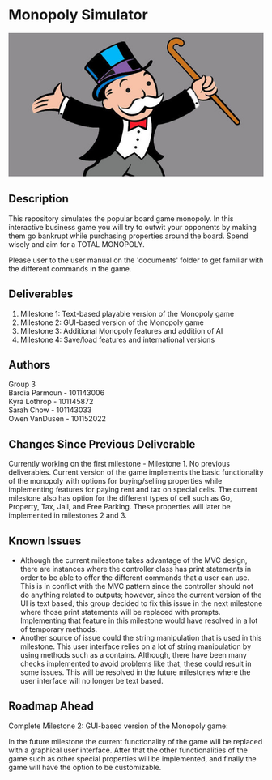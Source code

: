# Monopoly Simulator

<p align="center">
<img src="images/rich-uncle-pennybags.jpg" />
</p>

## Description
This repository simulates the popular board game monopoly. In this interactive business game you will try to outwit your
opponents by making them go bankrupt while purchasing properties
around the board. Spend wisely and aim for a TOTAL MONOPOLY. 

Please user to the user manual on the 'documents' folder 
to get familiar with the different commands in the game.

## Deliverables
<ol>
  <li>Milestone 1: Text-based playable version of the Monopoly game</li>
  <li>Milestone 2: GUI-based version of the Monopoly game</li>
  <li>Milestone 3: Additional Monopoly features and addition of AI</li>
  <li>Milestone 4: Save/load features and international versions</li>
</ol>

## Authors
Group 3\
Bardia Parmoun - 101143006\
Kyra Lothrop - 101145872\
Sarah Chow - 101143033\
Owen VanDusen - 101152022 

## Changes Since Previous Deliverable
<p>Currently working on the first milestone - Milestone 1. No previous deliverables. 
Current version of the game implements the basic functionality of the monopoly with options for buying/selling 
properties while implementing features for paying rent and tax on special cells. The current milestone also has option 
for the different types of cell such as Go, Property, Tax, Jail, and Free Parking. These properties will later be
implemented in milestones 2 and 3.</p>

## Known Issues
<ul>
  <li>
    Although the current milestone takes advantage of the MVC design, there are instances where the controller class 
    has print statements in order to be able to offer the different commands that a user can use. This is in conflict 
    with the MVC pattern since the controller should not do anything related to outputs; however, since the current 
    version of the UI is text based, this group decided to fix this issue in the next milestone where those print
    statements will be replaced with prompts. Implementing that feature in this milestone would have resolved in a lot
    of temporary methods.
  </li> 
  <li>
    Another source of issue could the string manipulation that is used in this milestone. This user interface relies on
    a lot of string manipulation by using methods such as a contains. Although, there have been many checks implemented 
    to avoid problems like that, these could result in some issues. This will be resolved in the future milestones where
    the user interface will no longer be text based.
  </li>
</ul>

## Roadmap Ahead
<p>Complete Milestone 2: GUI-based version of the Monopoly game:

In the future milestone the current functionality of the game will be replaced with a graphical user interface. After 
that the other functionalities of the game such as other special properties will be implemented, and finally the game 
will have the option to be customizable. 
</p>
